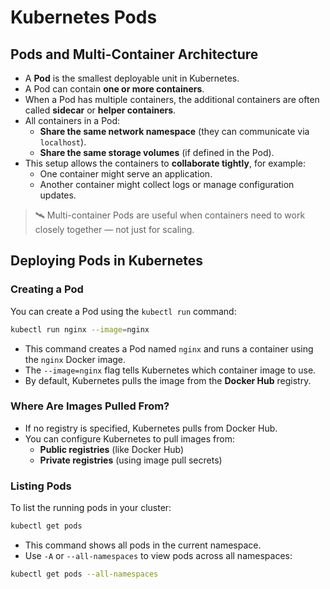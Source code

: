 # Kubernetes Pods

## Pods and Multi-Container Architecture

- A **Pod** is the smallest deployable unit in Kubernetes.
- A Pod can contain **one or more containers**.
- When a Pod has multiple containers, the additional containers are often called **sidecar** or **helper containers**.
- All containers in a Pod:
  - **Share the same network namespace** (they can communicate via `localhost`).
  - **Share the same storage volumes** (if defined in the Pod).
- This setup allows the containers to **collaborate tightly**, for example:
  - One container might serve an application.
  - Another container might collect logs or manage configuration updates.

> 🛰️ Multi-container Pods are useful when containers need to work closely together — not just for scaling.

## Deploying Pods in Kubernetes

### Creating a Pod

You can create a Pod using the `kubectl run` command:

```bash
kubectl run nginx --image=nginx
```

- This command creates a Pod named `nginx` and runs a container using the `nginx` Docker image.
- The `--image=nginx` flag tells Kubernetes which container image to use.
- By default, Kubernetes pulls the image from the **Docker Hub** registry.

### Where Are Images Pulled From?

- If no registry is specified, Kubernetes pulls from Docker Hub.
- You can configure Kubernetes to pull images from:
  - **Public registries** (like Docker Hub)
  - **Private registries** (using image pull secrets)

### Listing Pods

To list the running pods in your cluster:

```bash
kubectl get pods
```

- This command shows all pods in the current namespace.
- Use `-A` or `--all-namespaces` to view pods across all namespaces:

```bash
kubectl get pods --all-namespaces
